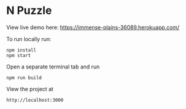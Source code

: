# N Puzzle

View live demo here: https://immense-plains-36089.herokuapp.com/


To run locally run:

```
npm install
npm start
```
Open a separate terminal tab and run
```
npm run build
```
View the project at 
```
http://localhost:3000
```
